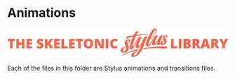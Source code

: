 # Animations

![alt text][logo]

[logo]: ../../../images/skeletonic-stylus-readme.svg "Skeletonic Stylus Library Banner"

Each of the files in this folder are Stylus animations and transitions files.
